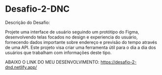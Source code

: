 # Desafio-2-DNC

Descrição do Desafio:

Projete uma interface de usuário seguindo um protótipo do
Figma, desenvolvendo telas focados no design e experiencia
do usuário, fornecendo dados importante sobre endereço e
previsão do tempo através de uma API. Este projeto visa criar
uma ferramenta útil para o dia a dia dos usuários que
trabalham com informações deste tipo.

ABAIXO O LINK DO MEU DESENVOLVIMENTO:
https://desafio-2-dnd.netlify.app/
